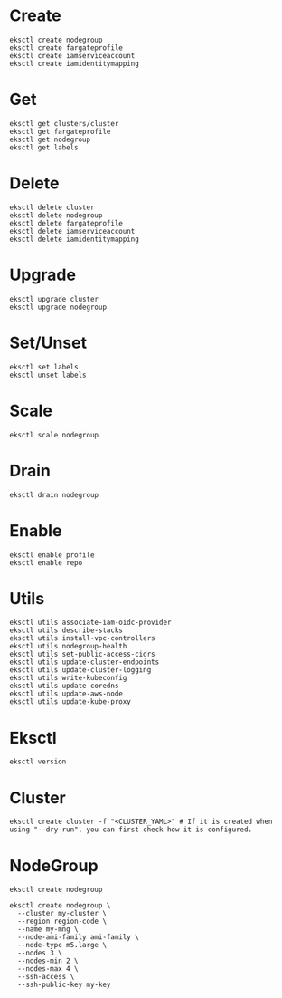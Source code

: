 # Create
```
eksctl create nodegroup
eksctl create fargateprofile
eksctl create iamserviceaccount
eksctl create iamidentitymapping
``` 
# Get
```
eksctl get clusters/cluster
eksctl get fargateprofile
eksctl get nodegroup
eksctl get labels
```
# Delete
```
eksctl delete cluster
eksctl delete nodegroup
eksctl delete fargateprofile
eksctl delete iamserviceaccount
eksctl delete iamidentitymapping
```
# Upgrade
```
eksctl upgrade cluster
eksctl upgrade nodegroup
```
# Set/Unset
```
eksctl set labels
eksctl unset labels
```
# Scale
```
eksctl scale nodegroup
```
# Drain
```
eksctl drain nodegroup
```
# Enable
```
eksctl enable profile
eksctl enable repo
```
# Utils
```
eksctl utils associate-iam-oidc-provider
eksctl utils describe-stacks
eksctl utils install-vpc-controllers
eksctl utils nodegroup-health
eksctl utils set-public-access-cidrs
eksctl utils update-cluster-endpoints
eksctl utils update-cluster-logging
eksctl utils write-kubeconfig
eksctl utils update-coredns
eksctl utils update-aws-node
eksctl utils update-kube-proxy
```
# Eksctl
```eksctl version```

# Cluster
``` eksctl create cluster -f "<CLUSTER_YAML>" # If it is created when using "--dry-run", you can first check how it is configured. ```


# NodeGroup
```eksctl create nodegroup```
```
eksctl create nodegroup \
  --cluster my-cluster \
  --region region-code \
  --name my-mng \
  --node-ami-family ami-family \
  --node-type m5.large \
  --nodes 3 \
  --nodes-min 2 \
  --nodes-max 4 \
  --ssh-access \
  --ssh-public-key my-key
```
